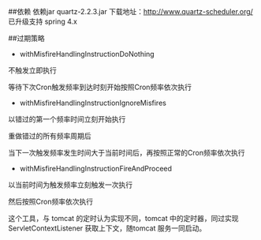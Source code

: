 ##依赖
依赖jar quartz-2.2.3.jar
下载地址：http://www.quartz-scheduler.org/
已升级支持 spring 4.x

##过期策略
* withMisfireHandlingInstructionDoNothing

不触发立即执行

等待下次Cron触发频率到达时刻开始按照Cron频率依次执行



* withMisfireHandlingInstructionIgnoreMisfires

以错过的第一个频率时间立刻开始执行

重做错过的所有频率周期后

当下一次触发频率发生时间大于当前时间后，再按照正常的Cron频率依次执行



* withMisfireHandlingInstructionFireAndProceed

以当前时间为触发频率立刻触发一次执行

然后按照Cron频率依次执行


这个工具，与 tomcat 的定时认为实现不同，tomcat 中的定时器，同过实现 ServletContextListener 获取上下文，随tomcat 服务一同启动。